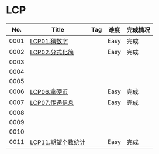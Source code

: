 # LCP

| No.  | Title                                                        | Tag  | 难度 | 完成情况 |
| ---- | ------------------------------------------------------------ | ---- | ---- | -------- |
| 0001 | [LCP01.猜数字](https://leetcode-cn.com/problems/guess-numbers/) |      | Easy | 完成     |
| 0002 | [LCP02.分式化简](https://leetcode-cn.com/problems/deep-dark-fraction/) |      | Easy | 完成     |
| 0003 |                                                              |      |      |          |
| 0004 |                                                              |      |      |          |
| 0005 |                                                              |      |      |          |
| 0006 | [LCP06.拿硬币](https://leetcode-cn.com/problems/na-ying-bi/) |      | Easy | 完成     |
| 0007 | [LCP07.传递信息](https://leetcode-cn.com/problems/chuan-di-xin-xi/) |      | Easy | 完成     |
| 0008 |                                                              |      |      |          |
| 0009 |                                                              |      |      |          |
| 0010 |                                                              |      |      |          |
| 0011 | [LCP11.期望个数统计](https://leetcode-cn.com/problems/qi-wang-ge-shu-tong-ji/) |      | Easy | 完成     |